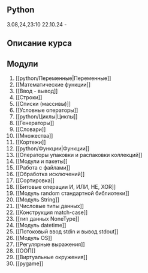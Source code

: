 ## Python
3.08,24,23:10
22.10.24 -

## Описание курса

## Модули

1. [[python/Переменные|Переменные]]
2. [[Математические функции]]
3. [[Ввод - вывод]]
4. [[Строки]]
5. [[Списки (массивы)]]
6. [[Условные операторы]]
7. [[python/Циклы|Циклы]]
8. [[Генераторы]]
9. [[Словари]]
10. [[Множества]]
11. [[Кортежи]]
12. [[python/Функции|Функции]]
13. [[Операторы упаковки и распаковки коллекций]]
14. [[Модули и пакеты]]
15. [[Работа с файлами]]
16. [[Обработка исключений]]
17. [[Сортировка]]
18. [[Битовые операции И, ИЛИ, НЕ, XOR]]
19. [[Модуль random стандартной библиотеки]]
20. [[Модуль String]]
21. [[Числовые типы данных]]
22. [[Конструкция match-case]]
23. [[тип данных NoneType]]
24. [[Модуль datetime]]
25. [[Потоковый ввод stdin и вывод stdout]]
26. [[Модуль OS]]
27. [[Регулярные выражения]]
28. [[ООП]]
29. [[Виртуальные окружения]]
30. [[pygame]]


